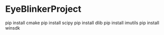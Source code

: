 # EyeBlinkerProject
pip install cmake
pip install scipy
pip install dlib
pip install imutils
pip install winsdk
